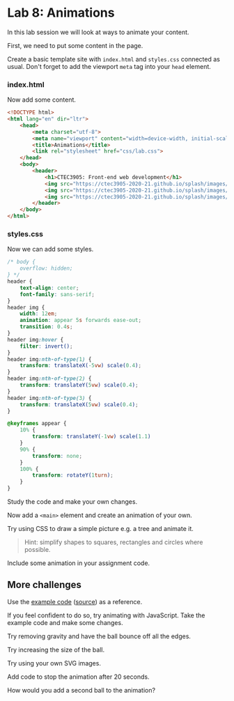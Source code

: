 # Lab 8: Animations

In this lab session we will look at ways to animate your content.

First, we need to put some content in the page.

Create a basic template site with `index.html` and `styles.css` connected as usual.
Don't forget to add the viewport `meta` tag into your `head` element.


### index.html

Now add some content.

```html
<!DOCTYPE html>
<html lang="en" dir="ltr">
	<head>
		<meta charset="utf-8">
		<meta name="viewport" content="width=device-width, initial-scale=1.0">
		<title>Animations</title>
		<link rel="stylesheet" href="css/lab.css">
	</head>
	<body>
		<header>
			<h1>CTEC3905: Front-end web development</h1>
			<img src="https://ctec3905-2020-21.github.io/splash/images/html.svg" alt="html logo">
			<img src="https://ctec3905-2020-21.github.io/splash/images/css.svg" alt="css logo">
			<img src="https://ctec3905-2020-21.github.io/splash/images/js.svg" alt="js logo">
		</header>
	</body>
</html>
```

### styles.css

Now we can add some styles.

```css
/* body {
	overflow: hidden;
} */
header {
	text-align: center;
	font-family: sans-serif;
}
header img {
	width: 12em;
	animation: appear 5s forwards ease-out;
	transition: 0.4s;
}
header img:hover {
	filter: invert();
}
header img:nth-of-type(1) {
	transform: translateX(-5vw) scale(0.4);
}
header img:nth-of-type(2) {
	transform: translateY(5vw) scale(0.4);
}
header img:nth-of-type(3) {
	transform: translateX(5vw) scale(0.4);
}

@keyframes appear {
	10% {
		transform: translateY(-1vw) scale(1.1)
	}
	90% {
		transform: none;
	}
	100% {
		transform: rotateY(1turn);
	}
}

```

Study the code and make your own changes.

Now add a `<main>` element and create an animation of your own.

Try using CSS to draw a simple picture e.g. a tree and animate it.

> Hint: simplify shapes to squares, rectangles and circles where possible.

Include some animation in your assignment code.

## More challenges

Use the [example code](https://ctec3905-2020-21.github.io/animations) ([source](https://github.com/CTEC3905-2020-21/animations)) as a reference.

If you feel confident to do so, try animating with JavaScript.
Take the example code and make some changes.

Try removing gravity and have the ball bounce off all the edges.

Try increasing the size of the ball.

Try using your own SVG images.

Add code to stop the animation after 20 seconds.

How would you add a second ball to the animation?
